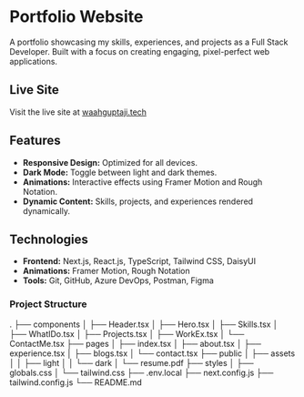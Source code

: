 # Portfolio Website

A portfolio showcasing my skills, experiences, and projects as a Full Stack Developer. Built with a focus on creating engaging, pixel-perfect web applications.

## Live Site

Visit the live site at [waahguptaji.tech](https://waahguptaji.tech)

## Features

- **Responsive Design:** Optimized for all devices.
- **Dark Mode:** Toggle between light and dark themes.
- **Animations:** Interactive effects using Framer Motion and Rough Notation.
- **Dynamic Content:** Skills, projects, and experiences rendered dynamically.

## Technologies

- **Frontend:** Next.js, React.js, TypeScript, Tailwind CSS, DaisyUI
- **Animations:** Framer Motion, Rough Notation
- **Tools:** Git, GitHub, Azure DevOps, Postman, Figma

### Project Structure

.
├── components
│ ├── Header.tsx
│ ├── Hero.tsx
│ ├── Skills.tsx
│ ├── WhatIDo.tsx
│ ├── Projects.tsx
│ ├── WorkEx.tsx
│ └── ContactMe.tsx
├── pages
│ ├── index.tsx
│ ├── about.tsx
│ ├── experience.tsx
│ ├── blogs.tsx
│ └── contact.tsx
├── public
│ ├── assets
│ │ ├── light
│ │ └── dark
│ └── resume.pdf
├── styles
│ ├── globals.css
│ └── tailwind.css
├── .env.local
├── next.config.js
├── tailwind.config.js
└── README.md
